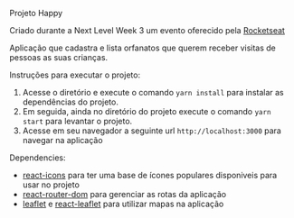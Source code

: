 Projeto Happy

Criado durante a Next Level Week 3 um evento oferecido pela [Rocketseat](https://rocketseat.com.br/)

Aplicação que cadastra e lista orfanatos que querem receber visitas de pessoas as suas crianças.

Instruções para executar o projeto:

1. Acesse o diretório e execute o comando `yarn install` para instalar as dependências do projeto.
2. Em seguida, ainda no diretório do projeto execute o comando `yarn start` para levantar o projeto.
3. Acesse em seu navegador a seguinte url `http://localhost:3000` para navegar na aplicação

Dependencies:

 - [react-icons](https://react-icons.github.io/react-icons/) para ter uma base de ícones populares disponiveis para usar no projeto
 - [react-router-dom](https://reactrouter.com/web/guides/quick-start) para gerenciar as rotas da aplicação
 - [leaflet](https://leafletjs.com/) e [react-leaflet](https://react-leaflet.js.org/) para utilizar mapas na aplicação

